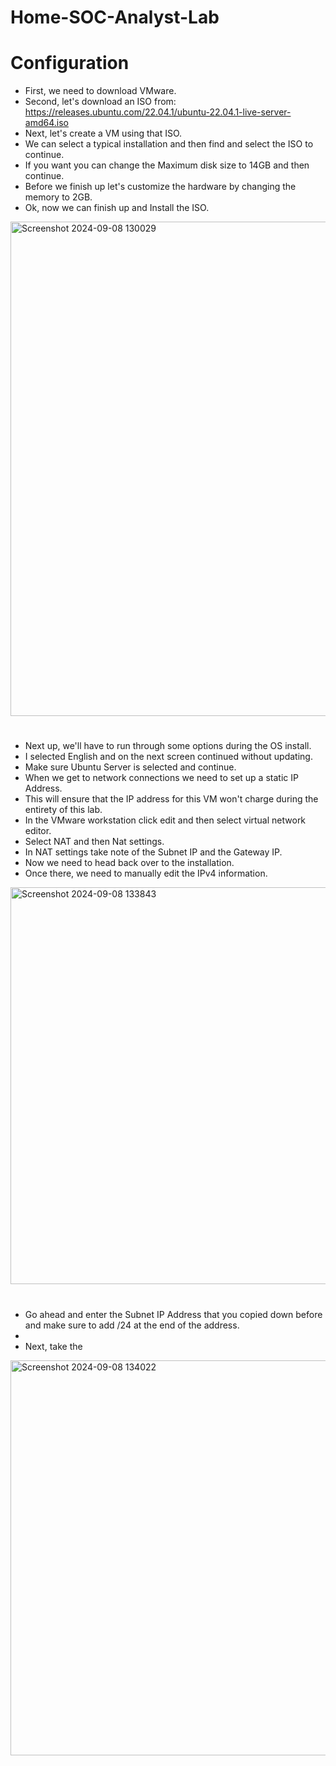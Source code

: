 # Home-SOC-Analyst-Lab
# Configuration
- First, we need to download VMware.
- Second, let's download an ISO from: https://releases.ubuntu.com/22.04.1/ubuntu-22.04.1-live-server-amd64.iso
- Next, let's create a VM using that ISO.
- We can select a typical installation and then find and select the ISO to continue.
- If you want you can change the Maximum disk size to 14GB and then continue.
- Before we finish up let's customize the hardware by changing the memory to 2GB.
- Ok, now we can finish up and Install the ISO.
<img width="791" alt="Screenshot 2024-09-08 130029" src="https://github.com/user-attachments/assets/5f2c8631-3c3d-4cbc-97b4-9671034bf5bd">

#

- Next up, we'll have to run through some options during the OS install.
- I selected English and on the next screen continued without updating.
- Make sure Ubuntu Server is selected and continue.
- When we get to network connections we need to set up a static IP Address.
- This will ensure that the IP address for this VM won't charge during the entirety of this lab.
- In the VMware workstation click edit and then select virtual network editor.
- Select NAT and then Nat settings.
- In NAT settings take note of the Subnet IP and the Gateway IP.
- Now we need to head back over to the installation.
- Once there, we need to manually edit the IPv4 information.
 <img width="635" alt="Screenshot 2024-09-08 133843" src="https://github.com/user-attachments/assets/d0df8011-a7fd-49c1-8e8c-ffded6352414">

 #

- Go ahead and enter the Subnet IP Address that you copied down before and make sure to add /24 at the end of the address.
- 
- Next, take the 
 <img width="632" alt="Screenshot 2024-09-08 134022" src="https://github.com/user-attachments/assets/8bc807f1-bd14-4fcf-b998-6e40e434247e">

